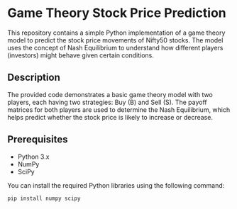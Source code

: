 # Game Theory Stock Price Prediction

This repository contains a simple Python implementation of a game theory model to predict the stock price movements of Nifty50 stocks. The model uses the concept of Nash Equilibrium to understand how different players (investors) might behave given certain conditions.

## Description

The provided code demonstrates a basic game theory model with two players, each having two strategies: Buy (B) and Sell (S). The payoff matrices for both players are used to determine the Nash Equilibrium, which helps predict whether the stock price is likely to increase or decrease.

## Prerequisites

- Python 3.x
- NumPy
- SciPy

You can install the required Python libraries using the following command:

```bash
pip install numpy scipy
